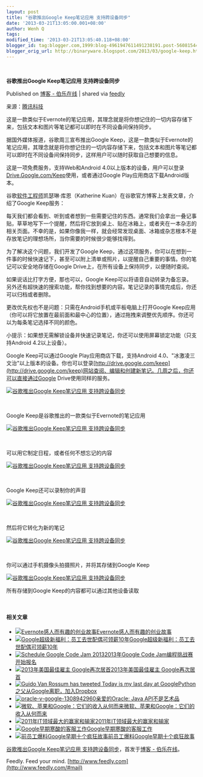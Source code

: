 ```yaml
---
layout: post
title: "谷歌推出Google Keep笔记应用 支持跨设备同步"
date: '2013-03-21T13:05:00.001+08:00'
author: Wenh Q
tags:
modified_time: '2013-03-21T13:05:40.118+08:00'
blogger_id: tag:blogger.com,1999:blog-4961947611491238191.post-5608154482167663027
blogger_orig_url: http://binaryware.blogspot.com/2013/03/google-keep.html
---
```



  

**谷歌推出Google Keep笔记应用 支持跨设备同步**

Published on [博客 -
伯乐在线](http://blog.jobbole.com/36427/?utm_source=rss&utm_medium=rss&utm_campaign=%25e8%25b0%25b7%25e6%25ad%258c%25e6%258e%25a8%25e5%2587%25bagoogle-keep%25e7%25ac%2594%25e8%25ae%25b0%25e5%25ba%2594%25e7%2594%25a8-%25e6%2594%25af%25e6%258c%2581%25e8%25b7%25a8%25e8%25ae%25be%25e5%25a4%2587%25e5%2590%258c%25e6%25ad%25a5)
| shared via [feedly](http://www.feedly.com)

来源：[腾讯科技](http://tech.qq.com/a/20130321/000023.htm)

这是一款类似于Evernote的笔记应用，其理念就是将你想记住的一切内容存储下来，包括文本和图片等笔记都可以即时在不同设备间保持同步。

据国外媒体报道，谷歌周三宣布推出Google
Keep，这是一款类似于Evernote的笔记应用，其理念就是将你想记住的一切内容存储下来，包括文本和图片等笔记都可以即时在不同设备间保持同步，这样用户可以随时获取自己想要的信息。

这是一项免费服务，支持Web和Android
4.0以上版本的设备，用户可以登录[Drive.Google.com/Keep](http://Drive.Google.com/Keep)使用，或者通过Google
Play应用商店下载Android版本。

谷歌[软件工程师](http://blog.jobbole.com/344/ "明星软件工程师的10种特质")凯瑟琳·库恩（Katherine
Kuan）在谷歌官方博客上发表文章，介绍了Google Keep服务：

每天我们都会看到、听到或者想到一些需要记住的东西。通常我们会拿出一叠记事贴，草草地写下一个提醒，然后将它放到桌上、贴在冰箱上，或者夹在一本杂志的相关页面。不幸的是，如果你像我一样，就会经常发现桌面、冰箱或杂志根本不是存放笔记的理想场所，当你需要的时候很少能够找得到。

为了解决这个问题，我们开发了Google
Keep，通过这项服务，你可以在想到一件事的时候快速记下，甚至可以附上清单或照片，以提醒自己重要的事情。你的笔记可以安全地存储在Google
Drive上，在所有设备上保持同步，以便随时查阅。

如果说话比打字方便，那也可以，Google
Keep可以将语音自动转录为备忘录。另外还有超快速的搜索功能，帮你找到想要的内容。笔记记录的事情完成后，你还可以归档或者删除。

更改优先权也不是问题：只需在Android手机或平板电脑上打开Google
Keep应用（你可以将它放置在最前面和最中心的位置），通过拖拽来调整优先顺序。你还可以为每条笔记选择不同的颜色。

小提示：如果想无需解锁设备并快速记录笔记，你还可以使用屏幕锁定功能（只支持Android
4.2以上设备）。

Google Keep可以通过Google Play应用商店下载，支持Android
4.0、"冰激凌三文治"以上版本的设备。你也可以登录[http://drive.google.com/keep](http://drive.google.com/keep)网站查阅、编辑和创建新笔记。几周之后，你还可以直接通过Google
Drive使用同样的服务。

[![谷歌推出Google Keep笔记应用
支持跨设备同步](http://blog.jobbole.com/wp-content/uploads/2013/03/83703106.png "谷歌推出Google Keep笔记应用 支持跨设备同步")](http://blog.jobbole.com/wp-content/uploads/2013/03/83703106.png "谷歌推出Google Keep笔记应用 支持跨设备同步")

 

Google Keep是谷歌推出的一款类似于Evernote的笔记应用

[![谷歌推出Google Keep笔记应用
支持跨设备同步](http://blog.jobbole.com/wp-content/uploads/2013/03/83703109.png "谷歌推出Google Keep笔记应用 支持跨设备同步")](http://blog.jobbole.com/wp-content/uploads/2013/03/83703109.png "谷歌推出Google Keep笔记应用 支持跨设备同步")

 

可以用它制定日程，或者任何不想忘记的内容

[![谷歌推出Google Keep笔记应用
支持跨设备同步](http://blog.jobbole.com/wp-content/uploads/2013/03/83703122.png "谷歌推出Google Keep笔记应用 支持跨设备同步")](http://blog.jobbole.com/wp-content/uploads/2013/03/83703122.png "谷歌推出Google Keep笔记应用 支持跨设备同步")

 

Google Keep还可以录制你的声音

[![谷歌推出Google Keep笔记应用
支持跨设备同步](http://blog.jobbole.com/wp-content/uploads/2013/03/83703128.png "谷歌推出Google Keep笔记应用 支持跨设备同步")](http://blog.jobbole.com/wp-content/uploads/2013/03/83703128.png "谷歌推出Google Keep笔记应用 支持跨设备同步")

 

然后将它转化为新的笔记

[![谷歌推出Google Keep笔记应用
支持跨设备同步](http://blog.jobbole.com/wp-content/uploads/2013/03/83703135.png "谷歌推出Google Keep笔记应用 支持跨设备同步")](http://blog.jobbole.com/wp-content/uploads/2013/03/83703135.png "谷歌推出Google Keep笔记应用 支持跨设备同步")

 

你可以通过手机摄像头拍摄照片，并将其存储到Google Keep

[![谷歌推出Google Keep笔记应用
支持跨设备同步](http://blog.jobbole.com/wp-content/uploads/2013/03/83703236.png "谷歌推出Google Keep笔记应用 支持跨设备同步")](http://blog.jobbole.com/wp-content/uploads/2013/03/83703236.png "谷歌推出Google Keep笔记应用 支持跨设备同步")

所有存储到Google Keep的内容都可以通过其他设备读取

 

#### 相关文章

-   [![Evernote感人而有趣的创业故事](http://blog.jobbole.com/wp-content/uploads/2012/02/evernote-logo.jpg)](http://blog.jobbole.com/13294/)[Evernote感人而有趣的创业故事](http://blog.jobbole.com/13294/)
-   [![Google超级新福利：员工去世配偶可领薪10年](http://blog.jobbole.com/wp-content/uploads/2013/03/Google-office-150x150.jpg)](http://blog.jobbole.com/25093/)[Google超级新福利：员工去世配偶可领薪10年](http://blog.jobbole.com/25093/)
-   [![Schedule Google Code Jam
    2013](http://blog.jobbole.com/wp-content/uploads/2013/03/Schedule-Google-Code-Jam-2013-150x150.png)](http://blog.jobbole.com/35824/)[2013年Google
    Code Jam编程挑战赛开始报名](http://blog.jobbole.com/35824/)
-   [![2013年美国最佳雇主
    Google再次居首](http://blog.jobbole.com/wp-content/uploads/2011/11/Google-logo.jpg)](http://blog.jobbole.com/32310/)[2013年美国最佳雇主
    Google再次居首](http://blog.jobbole.com/32310/)
-   [![Guido Van Rossum has tweeted Today is my last day at
    Google](http://blog.jobbole.com/wp-content/uploads/2012/12/Guido-Van-Rossum-has-tweeted-Today-is-my-last-day-at-Google--150x150.png)](http://blog.jobbole.com/31146/)[Python之父从Google离职，加入Dropbox](http://blog.jobbole.com/31146/)
-   [![oracle-v-google-1308942960](http://blog.jobbole.com/wp-content/uploads/2012/06/oracle-v-google-1308942960-150x150.jpg)](http://blog.jobbole.com/21190/)[亲爱的Oracle:
    Java API不是艺术品](http://blog.jobbole.com/21190/)
-   [![微软、苹果和Google：它们的收入从何而来](http://blog.jobbole.com/wp-content/uploads/2011/05/money-logo-1.jpg)](http://blog.jobbole.com/13674/)[微软、苹果和Google：它们的收入从何而来](http://blog.jobbole.com/13674/)
-   [![2011年IT领域最大的赢家和输家](http://blog.jobbole.com/wp-content/uploads/2011/12/winners_losers.jpg)](http://blog.jobbole.com/10598/)[2011年IT领域最大的赢家和输家](http://blog.jobbole.com/10598/)
-   [![Google早期寒酸的客服工作](http://blog.jobbole.com/wp-content/plugins/wordpress-23-related-posts-plugin/static/thumbs/9.jpg)](http://blog.jobbole.com/1138/)[Google早期寒酸的客服工作](http://blog.jobbole.com/1138/)
-   [![前员工爆料Google早期十个疯狂故事](http://blog.jobbole.com/wp-content/uploads/2013/02/googles-annual-employee-ski-trip-was-a-crazy-affair-with-massive-amounts-of-liquor-and-other-substances-150x150.jpg)](http://blog.jobbole.com/1096/)[前员工爆料Google早期十个疯狂故事](http://blog.jobbole.com/1096/)

[谷歌推出Google Keep笔记应用
支持跨设备同步](http://blog.jobbole.com/36427/)，首发于[博客 -
伯乐在线](http://blog.jobbole.com)。



Feedly. Feed your mind.
[http://www.feedly.com](http://www.feedly.com/#mail)
